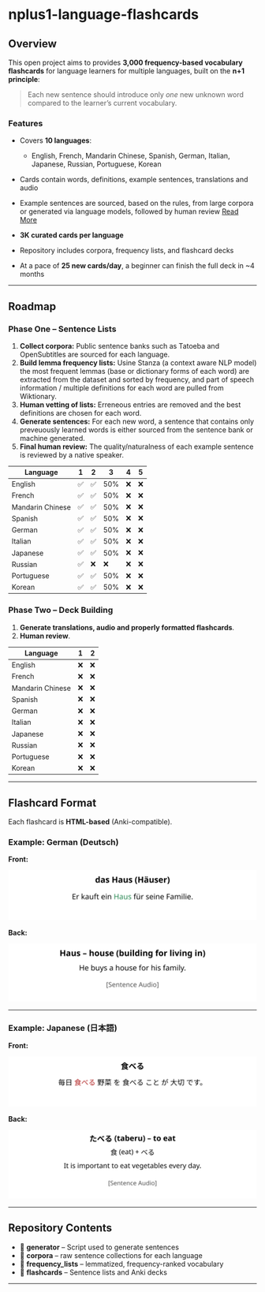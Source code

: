 # nplus1-language-flashcards

## Overview

This open project aims to provides **3,000 frequency-based vocabulary flashcards** for language learners for multiple languages, built on the **n+1 principle**:

> Each new sentence should introduce only *one* new unknown word compared to the learner’s current vocabulary.

### Features

* Covers **10 languages**:

  * English, French, Mandarin Chinese, Spanish, German, Italian, Japanese, Russian, Portuguese, Korean
* Cards contain words, definitions, example sentences, translations and audio
* Example sentences are sourced, based on the rules, from large corpora or generated via language models, followed by human review [Read More](generator/README.md)
* **3K curated cards per language**
* Repository includes corpora, frequency lists, and flashcard decks
* At a pace of **25 new cards/day**, a beginner can finish the full deck in \~4 months

---

## Roadmap

### Phase One – Sentence Lists

1. **Collect corpora:** Public sentence banks such as Tatoeba and OpenSubtitles are sourced for each language.
2. **Build lemma frequency lists:** Usine Stanza (a context aware NLP model) the most frequent lemmas (base or dictionary forms of each word) are extracted from the dataset and sorted by frequency, and part of speech information / multiple definitions for each word are pulled from Wiktionary.
3. **Human vetting of lists:** Erreneous entries are removed and the best definitions are chosen for each word.
4. **Generate sentences:** For each new word, a sentence that contains only preveuously learned words is either sourced from the sentence bank or machine generated.
5. **Final human review:** The quality/naturalness of each example sentence is reviewed by a native speaker.

| Language         | 1 | 2 | 3 | 4 | 5 |
| ---------------- | - | - | - | - | - |
| English          | ✅ | ✅ | 50% | ❌ | ❌ |
| French           | ✅ | ✅ | 50% | ❌ | ❌ |
| Mandarin Chinese | ✅ | ✅ | 50% | ❌ | ❌ |
| Spanish          | ✅ | ✅ | 50% | ❌ | ❌ |
| German           | ✅ | ✅ | 50% | ❌ | ❌ |
| Italian          | ✅ | ✅ | 50% | ❌ | ❌ |
| Japanese         | ✅ | ✅ | 50% | ❌ | ❌ |
| Russian          | ✅ | ❌ | ❌ | ❌ | ❌ |
| Portuguese       | ✅ | ✅ | 50% | ❌ | ❌ |
| Korean           | ✅ | ✅ | 50% | ❌ | ❌ |


### Phase Two – Deck Building


1. **Generate translations, audio and properly formatted flashcards**.
2. **Human review**.

| Language          | 1 | 2 |
|-------------------| - | - |
| English           | ❌ | ❌ |
| French            | ❌ | ❌ |
| Mandarin Chinese  | ❌ | ❌ |
| Spanish           | ❌ | ❌ |
| German            | ❌ | ❌ |
| Italian           | ❌ | ❌ |
| Japanese          | ❌ | ❌ |
| Russian           | ❌ | ❌ |
| Portuguese        | ❌ | ❌ |
| Korean            | ❌ | ❌ |
---

## Flashcard Format

Each flashcard is **HTML-based** (Anki-compatible).

### Example: **German (Deutsch)**

**Front:**

<p align="center">
  <img src="de_front.svg" alt="das Haus example" />
</p>


**Back:**

<p align="center">
  <img src="de_back.svg" alt="das Haus example" />
</p>

---

### Example: **Japanese (日本語)**

**Front:**

<p align="center">
  <img src="ja_front.svg" alt="das Haus example" />
</p>

**Back:**

<p align="center">
  <img src="ja_back.svg" alt="das Haus example" />
</p>

---

## Repository Contents

* 📂 **generator** – Script used to generate sentences 
* 📂 **corpora** – raw sentence collections for each language
* 📂 **frequency_lists** – lemmatized, frequency-ranked vocabulary
* 📂 **flashcards** – Sentence lists and Anki decks 

---
